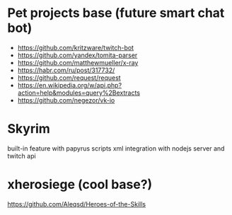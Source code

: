 # Pet projects base (future smart chat bot)
- https://github.com/kritzware/twitch-bot
- https://github.com/yandex/tomita-parser
- https://github.com/matthewmueller/x-ray
- https://habr.com/ru/post/317732/
- https://github.com/request/request 
- https://en.wikipedia.org/w/api.php?action=help&modules=query%2Bextracts 
- https://github.com/negezor/vk-io

# Skyrim
built-in feature with papyrus scripts
xml integration with nodejs server and twitch api

# xherosiege (cool base?)
https://github.com/Aleqsd/Heroes-of-the-Skills
